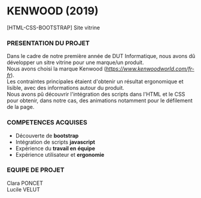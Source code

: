 # KENWOOD     (2019)
[HTML-CSS-BOOTSTRAP] Site vitrine


### PRESENTATION DU PROJET

Dans le cadre de notre première année de DUT Informatique, nous avons dû développer un sitre vitrine pour une marque/un produit.   
Nous avons choisi la marque Kenwood (*https://www.kenwoodworld.com/fr-fr*).  
Les contraintes principales étaient d'obtenir un résultat ergonomique et lisible, avec des informations autour du produit.  
Nous avons pû découvrir l'intégration des scripts dans l'HTML et le CSS pour obtenir, dans notre cas, des animations notamment pour le défilement de la page. 

### COMPETENCES ACQUISES 

* Découverte de __bootstrap__  
* Intégration de scripts __javascript__  
* Expérience du __travail en équipe__   
* Expérience utilisateur et __ergonomie__  
 

### EQUIPE DE PROJET 

Clara PONCET  
Lucile VELUT     
